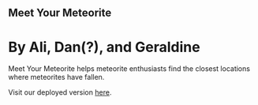 ## Meet Your Meteorite

# By Ali, Dan(?), and Geraldine

Meet Your Meteorite helps meteorite enthusiasts find the closest locations where meteorites have fallen.

Visit our deployed version [here](https://meteoritepartners.herokuapp.com/#/).
